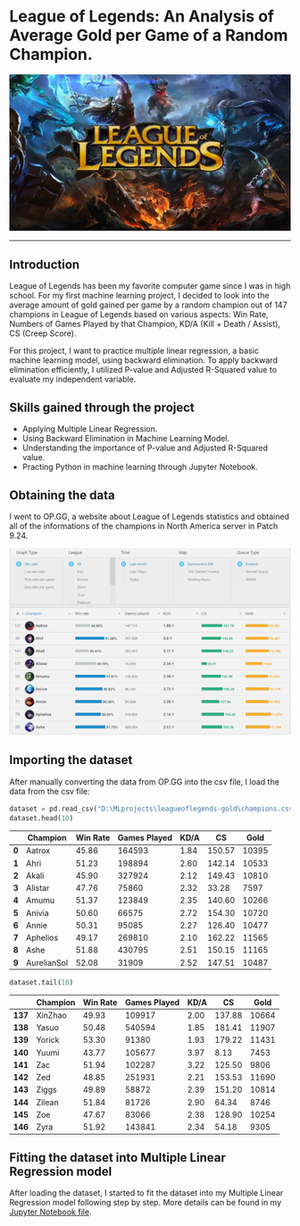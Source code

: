# League of Legends: An Analysis of Average Gold per Game of a Random Champion.

![league-of-legends-photo](https://github.com/anhnguyenphung/leagueoflegends-gold/blob/master/leagueoflegends-gold-photos/league-of-legends.jpg)

---

## Introduction

League of Legends has been my favorite computer game since I was in high school. For my first machine learning project, I decided to look into the average amount of gold gained per game by a random champion out of 147 champions in League of Legends based on various aspects: Win Rate, Numbers of Games Played by that Champion, KD/A (Kill + Death / Assist), CS (Creep Score).

For this project, I want to practice multiple linear regression, a basic machine learning model, using backward elimination. To apply backward elimination efficiently, I utilized P-value and Adjusted R-Squared value to evaluate my independent variable.

## Skills gained through the project
* Applying Multiple Linear Regression.
* Using Backward Elimination in Machine Learning Model.
* Understanding the importance of P-value and Adjusted R-Squared value.
* Practing Python in machine learning through Jupyter Notebook.

## Obtaining the data

I went to OP.GG, a website about League of Legends statistics and obtained all of the informations of the champions in North America server in Patch 9.24.

![data-example](https://github.com/anhnguyenphung/leagueoflegends-gold/blob/master/leagueoflegends-gold-photos/gold-lol-example.png) 

## Importing the dataset

After manually converting the data from OP.GG into the csv file, I load the data from the csv file:

```python
dataset = pd.read_csv("D:\MLprojects\leagueoflegends-gold\champions.csv")
dataset.head(10)
```

|     | Champion | Win Rate | Games Played | KD/A | CS | Gold
| --- | --------- | -------- | ------------ | ---- | -- | ----
| **0** |	Aatrox	| 45.86 |	164593 | 1.84 |	150.57 |	10395
| **1** |	Ahri |	51.23 |	198894 |	2.60 |	142.14 |	10533
| **2** |	Akali |	45.90 |	327924 |	2.12 | 	149.43 |	10810
| **3**	| Alistar |	47.76 |	75860 |	2.32 |	33.28 |	7597
| **4** |	Amumu |	51.37 |	123849 |	2.35 |	140.60 |	10266
| **5**	| Anivia |	50.60 |	66575 |	2.72 | 154.30 |	10720
| **6**	| Annie |	50.31 |	95085 |	2.27 |	126.40 |	10477
| **7**	| Aphelios |	49.17 |	269810 |	2.10 |	162.22 |	11565
| **8**	| Ashe |	51.88 |	430795 |	2.51 |	150.15 |	11165
| **9**	| AurelianSol |	52.08 |	31909 |	2.52 |	147.51 |	10487

```python
dataset.tail(10)
```

|     | Champion | Win Rate | Games Played | KD/A | CS | Gold
| --- | --------- | -------- | ------------ | ---- | -- | ----
| **137** |	XinZhao |	49.93 |	109917 |	2.00 |	137.88 |	10664
| **138**	| Yasuo	| 50.48	| 540594| 1.85	| 181.41 |	11907
| **139**	| Yorick |	53.30 |	91380 |	1.93 |	179.22 |	11431
| **140**	| Yuumi |	43.77 |	105677 |	3.97 |	8.13 |	7453
| **141**	| Zac |	51.94 |	102287 |	3.22 |	125.50 |	9806
| **142**	| Zed	| 48.85 |	251931 |	2.21 |	153.53 |	11690
| **143**	| Ziggs |	49.89	| 58872 |	2.39 |	151.20 | 10814
| **144**	| Zilean	| 51.84	| 81726	| 2.90	| 64.34 |	8746
| **145**	| Zoe |	47.67 |	83066 |	2.38 |	128.90 |	10254
| **146** |	Zyra |	51.92 |	143841 |	2.34 |	54.18 |	9305

## Fitting the dataset into Multiple Linear Regression model
After loading the dataset, I started to fit the dataset into my Multiple Linear Regression model following step by step. More details can be found in my [Jupyter Notebook file](https://github.com/anhnguyenphung/leagueoflegends-gold/blob/master/multiple_linear_regression.ipynb).
